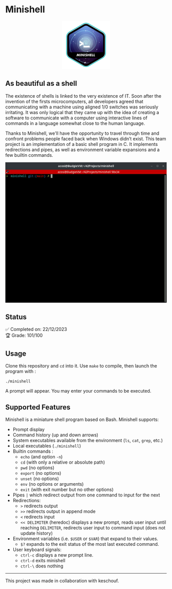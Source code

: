 # Minishell

<p align="center">
  <img src="https://github.com/ArenKae/ArenKae/blob/main/42%20badges/minishelle.png" alt="Minishell 42 project badge"/>
</p>

## As beautiful as a shell
The existence of shells is linked to the very existence of IT. Soon after the invention of the firsts microcomputers, all developers agreed that communicating with a machine using aligned 1/0 switches was seriously irritating. It was only logical that they came up with the idea of creating a software to communicate with a computer using interactive lines of commands in a language somewhat close to the human language.

Thanks to Minishell, we'll have the opportunity to travel through time and confront problems people faced back when Windows didn’t exist. This team project is an implementation of a basic shell program in C. It implements redirections and pipes, as well as environment variable expansions and a few builtin commands.

<p align="center">
  <img src="https://github.com/ArenKae/ArenKae/blob/main/screens/Minishell.gif" alt="mimishell demo gif">
</p>

## Status
✅ Completed on: 22/12/2023
</br>
🏆 Grade: 101/100

## Usage

Clone this repository and ```cd``` into it. Use ```make``` to compile, then launch the program with :
```
./minishell
```
A prompt will appear. You may enter your commands to be executed.

## Supported Features

Minishell is a miniature shell program based on Bash. Minishell supports:
* Prompt display
* Command history (up and down arrows)
* System executables available from the environment (`ls`, `cat`, `grep`, etc.)
* Local executables (`./minishell`)
* Builtin commands :
  * `echo` (and option `-n`)
  * `cd` (with only a relative or absolute path)
  * `pwd` (no options)
  * `export` (no options)
  * `unset` (no options)
  * `env` (no options or arguments)
  * `exit` (with exit number but no other options) 
* Pipes `|` which redirect output from one command to input for the next
* Redirections:
  * `>` redirects output
  * `>>` redirects output in append mode
  * `<` redirects input
  * `<< DELIMITER` (heredoc) displays a new prompt, reads user input until reaching `DELIMITER`, redirects user input to command input (does not update history)
* Environment variables (i.e. `$USER` or `$VAR`) that expand to their values.
  * `$?` expands to the exit status of the most last executed command.
* User keyboard signals:
  * `ctrl-c` displays a new prompt line.
  * `ctrl-d` exits minishell
  * `ctrl-\` does nothing

---

This project was made in collaboration with keschouf.
